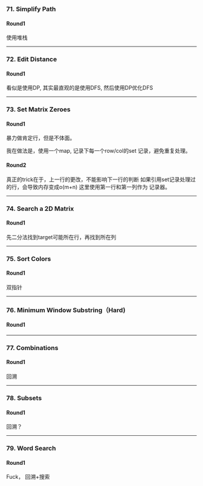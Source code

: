 ### 71. Simplify Path

#### Round1

使用堆栈

---

### 72. Edit Distance

#### Round1

看似是使用DP, 其实最直观的是使用DFS, 然后使用DP优化DFS

---

### 73. Set Matrix Zeroes

#### Round1

暴力做肯定行，但是不体面。

我在做法是，使用一个map, 记录下每一个row/col的set 记录，避免重复处理。

#### Round2
真正的trick在于，上一行的更改，不能影响下一行的判断
如果引用set记录处理过的行，会导致内存变成o(m+n)
这里使用第一行和第一列作为 记录器。

---

### 74. Search a 2D Matrix

#### Round1

先二分法找到target可能所在行，再找到所在列

---

### 75. Sort Colors

#### Round1

双指针

---

### 76. Minimum Window Substring（Hard)

#### Round1



---

### 77. Combinations

#### Round1

回溯

---

### 78. Subsets

#### Round1

回溯？

---

### 79. Word Search

#### Round1

Fuck， 回溯+搜索